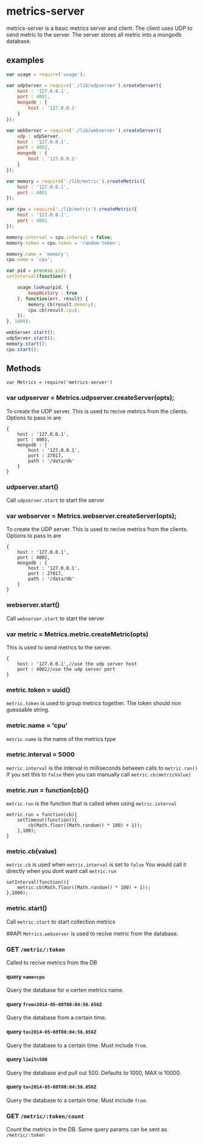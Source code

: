 # metrics-server

metrics-server is a basic metrics server and client. The client uses UDP to send metric to the server. The server stores all metric into a mongodb database.

## examples

```javascript
var usage = require('usage');

var udpServer = require('./lib/udpserver').createServer({
	host : '127.0.0.1',
	port : 4001,
	mongodb : {
		host : '127.0.0.1'
	}
});

var webServer = require('./lib/webserver').createServer({
	udp : udpServer,
	host : '127.0.0.1',
	port : 4002,
	mongodb : {
		host : '127.0.0.1'
	}
});

var memory = require('./lib/metric').createMetric({
	host : '127.0.0.1',
	port : 4001
});

var cpu = require('./lib/metric').createMetric({
	host : '127.0.0.1',
	port : 4001
});

memory.interval = cpu.interval = false;
memory.token = cpu.token = 'random-token';

memory.name = 'memory';
cpu.name = 'cpu';

var pid = process.pid;
setInterval(function() {

	usage.lookup(pid, {
		keepHistory : true
	}, function(err, result) {
		memory.cb(result.memory);
		cpu.cb(result.cpu);
	});
}, 1000);

webServer.start();
udpServer.start();
memory.start();
cpu.start();

```

## Methods

    var Metrics = require('metrics-server')

### var udpserver = Metrics.udpserver.createServer(opts);
To create the UDP server. This is used to recive metrics from the clients.
Options to pass in are
```
{
	host : '127.0.0.1',
	port : 4001,
	mongodb : {
		host : '127.0.0.1',
		port : 27017,
		path : '/data/db'
	}
}
```

### udpserver.start()
Call `udpserver.start` to start the server

### var webserver = Metrics.webserver.createServer(opts);
To create the UDP server. This is used to recive metrics from the clients.
Options to pass in are
```
{
	host : '127.0.0.1',
	port : 4002,
	mongodb : {
		host : '127.0.0.1',
		port : 27017,
		path : '/data/db'
	}
}
```

### webserver.start()
Call `webserver.start` to start the server

### var metric = Metrics.metric.createMetric(opts)
This is used to send metrics to the server.
```
{
	host : '127.0.0.1',//use the udp server host
	port : 4002//use the udp server port
}
```
### metric.token = uuid()
`metric.token` is used to group metrics together. The token should non guessable string.

### metric.name = 'cpu'
`metric.name` is the name of the metrics type

### metric.interval = 5000
`metric.interval` is the interval in milliseconds between calls to `metric.run()`
If you set this to `false` then you can manually call `metric.cb(metricValue)`

### metric.run = function(cb){}
`metric.run` is the function that is called when using `metric.interval`
```
metric.run = function(cb){
	setTimeout(function(){
		cb(Math.floor((Math.random() * 100) + 1));
	},100);
}
```
### metric.cb(value)
`metric.cb` is used when `metric.interval` is set to `false`
You would call it directly when you dont want call `metric.run`
```
setInterval(function(){
	metric.cb(Math.floor((Math.random() * 100) + 1));
},1000);
```
### metric.start()
Call `metric.start` to start collection metrics

##API
`Metrics.webserver` is used to recive metric from the database.


### GET `/metric/:token`
Called to recive metrics from the DB
#### query `name=cpu`
Query the database for e certen metrics name.
#### query `from=2014-05-08T00:04:56.656Z`
Query the database from a certain time.
#### query `to=2014-05-08T00:04:56.656Z`
Query the database to a certain time. Must include `from`.
#### query `limit=500`
Query the database and pull out 500.
Defaults to 1000, MAX is 10000.
#### query `to=2014-05-08T00:04:56.656Z`
Query the database to a certain time. Must include `from`.

### GET `/metric/:token/count`
Count the metrics in the DB.
Same query params can be sent as `/metric/:token`

